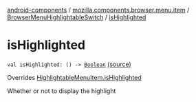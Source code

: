[android-components](../../index.md) / [mozilla.components.browser.menu.item](../index.md) / [BrowserMenuHighlightableSwitch](index.md) / [isHighlighted](./is-highlighted.md)

# isHighlighted

`val isHighlighted: () -> `[`Boolean`](https://kotlinlang.org/api/latest/jvm/stdlib/kotlin/-boolean/index.html) [(source)](https://github.com/mozilla-mobile/android-components/blob/master/components/browser/menu/src/main/java/mozilla/components/browser/menu/item/BrowserMenuHighlightableSwitch.kt#L32)

Overrides [HighlightableMenuItem.isHighlighted](../../mozilla.components.browser.menu/-highlightable-menu-item/is-highlighted.md)

Whether or not to display the highlight

